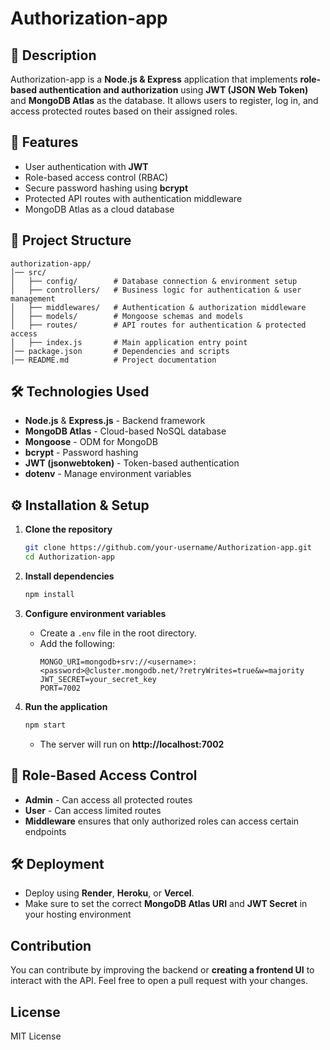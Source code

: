 # Authorization-app

## 📌 Description
Authorization-app is a **Node.js & Express** application that implements **role-based authentication and authorization** using **JWT (JSON Web Token)** and **MongoDB Atlas** as the database. It allows users to register, log in, and access protected routes based on their assigned roles.

## 🚀 Features
- User authentication with **JWT**
- Role-based access control (RBAC)
- Secure password hashing using **bcrypt**
- Protected API routes with authentication middleware
- MongoDB Atlas as a cloud database

## 📁 Project Structure
```
authorization-app/
│── src/
│   ├── config/        # Database connection & environment setup
│   ├── controllers/   # Business logic for authentication & user management
│   ├── middlewares/   # Authentication & authorization middleware
│   ├── models/        # Mongoose schemas and models
│   ├── routes/        # API routes for authentication & protected access
│   ├── index.js       # Main application entry point
│── package.json       # Dependencies and scripts
│── README.md          # Project documentation
```

## 🛠️ Technologies Used
- **Node.js** & **Express.js** - Backend framework
- **MongoDB Atlas** - Cloud-based NoSQL database
- **Mongoose** - ODM for MongoDB
- **bcrypt** - Password hashing
- **JWT (jsonwebtoken)** - Token-based authentication
- **dotenv** - Manage environment variables

## ⚙️ Installation & Setup
1. **Clone the repository**
   ```sh
   git clone https://github.com/your-username/Authorization-app.git
   cd Authorization-app
   ```

2. **Install dependencies**
   ```sh
   npm install
   ```

3. **Configure environment variables**
   - Create a `.env` file in the root directory.
   - Add the following:
     ```
     MONGO_URI=mongodb+srv://<username>:<password>@cluster.mongodb.net/?retryWrites=true&w=majority
     JWT_SECRET=your_secret_key
     PORT=7002
     ```

4. **Run the application**
   ```sh
   npm start
   ```
   - The server will run on **http://localhost:7002**


## 🔐 Role-Based Access Control
- **Admin** - Can access all protected routes
- **User** - Can access limited routes
- **Middleware** ensures that only authorized roles can access certain endpoints

## 🛠️ Deployment
- Deploy using **Render**, **Heroku**, or **Vercel**.
- Make sure to set the correct **MongoDB Atlas URI** and **JWT Secret** in your hosting environment

## Contribution
You can contribute by improving the backend or **creating a frontend UI** to interact with the API. Feel free to open a pull request with your changes.

## License
MIT License

